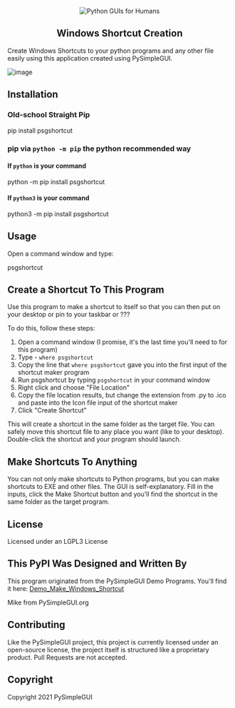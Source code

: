 
<p align="center">
  <img src="https://raw.githubusercontent.com/PySimpleGUI/PySimpleGUI/master/images/for_readme/Logo%20with%20text%20for%20GitHub%20Top.png" alt="Python GUIs for Humans">
  <h2 align="center">Windows Shortcut Creation</h2>
</p>

Create Windows Shortcuts to your python programs and any other file easily using this application created using PySimpleGUI.


![image](https://user-images.githubusercontent.com/46163555/137822565-f461a4b8-0cee-47bc-964b-f171abb53147.png)



## Installation

### Old-school Straight Pip

pip install psgshortcut

### pip via `python -m pip` the python recommended way

#### If `python` is your command

python -m pip install psgshortcut

#### If `python3` is your command

python3 -m pip install psgshortcut

## Usage

Open a command window and type:   

psgshortcut   


## Create a Shortcut To This Program


Use this program to make a shortcut to itself so that you can then put on your desktop or pin to your taskbar or ???


To do this, follow these steps:

1. Open a command window (I promise, it's the last time you'll need to for this program)
2. Type - `where psgshortcut`
3. Copy the line that `where psgshortcut` gave you into the first input of the shortcut maker program
4. Run psgshortcut by typing `psgshortcut` in your command window
5. Right click and choose "File Location"
6. Copy the file location results, but change the extension from .py to .ico and paste into the Icon file input of the shortcut maker
7. Click "Create Shortcut"

This will create a shortcut in the same folder as the target file.  You can safely move this shortcut file to any place you want (like to your desktop).  Double-click the shortcut and your program should launch.

## Make Shortcuts To Anything

You can not only make shortcuts to Python programs, but you can make shortcuts to EXE and other files.  The GUI is self-explanatory.  Fill in the inputs, click the Make Shortcut button and you'll find the shortcut in the same folder as the target program.

## License

Licensed under an LGPL3 License

## This PyPI Was Designed and Written By

This program originated from the PySimpleGUI Demo Programs.  You'll find it here: 
[Demo_Make_Windows_Shortcut](https://github.com/PySimpleGUI/PySimpleGUI/blob/master/DemoPrograms/Demo_Make_Windows_Shortcut.pyw)

Mike from PySimpleGUI.org 

## Contributing

Like the PySimpleGUI project, this project is currently licensed under an open-source license, the project itself is structured like a proprietary product. Pull Requests are not accepted.

## Copyright

Copyright 2021 PySimpleGUI
